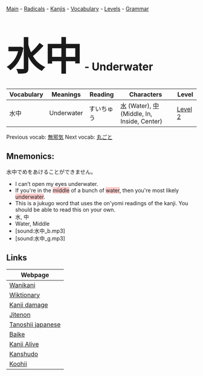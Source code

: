 <style> bigfont {font-size: 100px}</style>
[Main](../README.md) -
[Radicals](../radicals.md) -
[Kanjis](../kanjis.md) -
[Vocabulary](../vocabulary.md) -
[Levels](../levels.md) -
[Grammar](../grammar.md)
# <bigfont> 水中</bigfont> - Underwater 

| Vocabulary | Meanings | Reading | Characters | Level |
| --- | --- | --- | --- | --- |
| 水中 | Underwater | すいちゅう |  [水](../kanjis/水.md) (Water), [中](../kanjis/中.md) (Middle, In, Inside, Center) | [Level 2](../levels/wk_level2.md) |

Previous vocab: [無邪気](無邪気.md) Next vocab: [丸ごと](丸ごと.md) 

## Mnemonics:
水中でめをあけることができません。
* I can’t open my eyes underwater.
* If you're in the <span style="background-color:#ffcccb"> middle</span> of a bunch of <span style="background-color:#ffcccb"> water</span>, then you're most likely <span style="background-color:#ffcccb"> underwater</span>. 
* This is a jukugo word that uses the on'yomi readings of the kanji. You should be able to read this on your own.
* 水, 中
* Water, Middle
* [sound:水中_b.mp3]
* [sound:水中_g.mp3]


## Links 

| Webpage |
| --- |
| [Wanikani          ](https://www.wanikani.com/kanji/水中) |
| [Wiktionary        ](https://en.wiktionary.org/wiki/水中) |
| [Kanji damage      ](http://www.kanjidamage.com/kanji/search?utf8=✓&q=水中) |
| [Jitenon           ](https://jitenon.com/kanji/水中) |
| [Tanoshii japanese ](https://www.tanoshiijapanese.com/dictionary/kanji.cfm?k=水中) |
| [Baike             ](https://baike.baidu.com/item/水中) |
| [Kanji Alive       ](https://app.kanjialive.com/水中) |
| [Kanshudo          ](https://www.kanshudo.com/searchmn?q=水中) |
| [Koohii            ](https://kanji.koohii.com/study/kanji/水中) |
